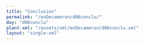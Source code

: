 ```yaml
---
title: "Conclusion"
permalink: "/enDecameron/d06conclu/"
day: "d06conclu"
plant-xml: "/assets/xml/enDecameron/d06conclu.xml"
layout: "single-xml"
---
```

